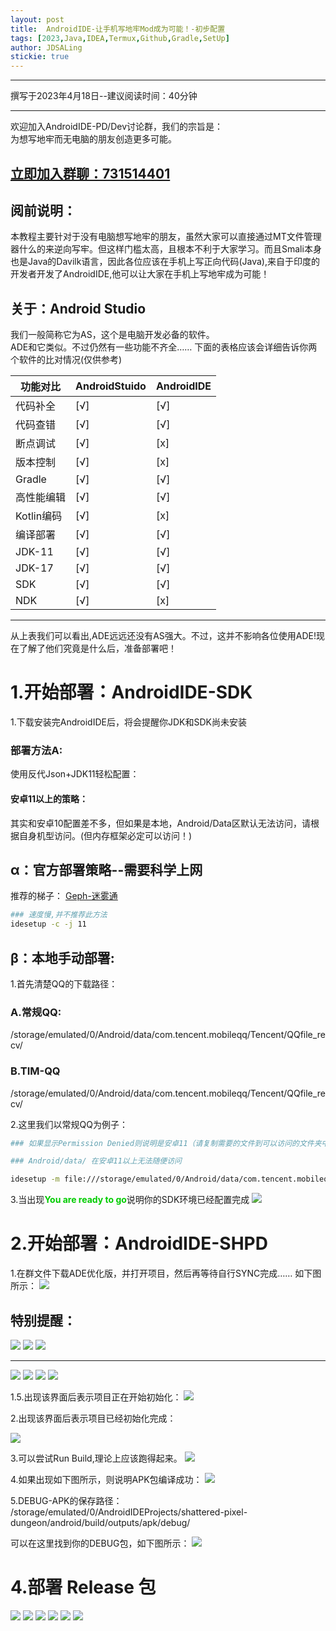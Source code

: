 ```yaml
---
layout: post
title:  AndroidIDE-让手机写地牢Mod成为可能！-初步配置
tags: [2023,Java,IDEA,Termux,Github,Gradle,SetUp]
author: JDSALing
stickie: true
---
```


---
撰写于2023年4月18日--建议阅读时间：40分钟

---

欢迎加入AndroidIDE-PD/Dev讨论群，我们的宗旨是：  
为想写地牢而无电脑的朋友创造更多可能。
<h2><a href="https://jq.qq.com/?_wv=1027&k=DOm63Y34">立即加入群聊：731514401</a></h2>

## 阅前说明：
本教程主要针对于没有电脑想写地牢的朋友，虽然大家可以直接通过MT文件管理器什么的来逆向写牢。但这样门槛太高，且根本不利于大家学习。而且Smali本身也是Java的Davilk语言，因此各位应该在手机上写正向代码(Java),来自于印度的开发者开发了AndroidIDE,他可以让大家在手机上写地牢成为可能！

## 关于：Android Studio
我们一般简称它为AS，这个是电脑开发必备的软件。  
ADE和它类似。不过仍然有一些功能不齐全……
下面的表格应该会详细告诉你两个软件的比对情况(仅供参考)

|功能对比|AndroidStuido|AndroidIDE
|-|-|-
|代码补全|[√]|[√]
|代码查错|[√]|[√]
|断点调试|[√]|[x]
|版本控制|[√]|[x]
|Gradle|[√]|[√]
|高性能编辑|[√]|[√]
|Kotlin编码|[√]|[x]
|编译部署|[√]|[√]
|JDK-11|[√]|[√]
|JDK-17|[√]|[√]
|SDK|[√]|[√]
|NDK|[√]|[x]

---

 从上表我们可以看出,ADE远远还没有AS强大。不过，这并不影响各位使用ADE!现在了解了他们究竟是什么后，准备部署吧！

# 1.开始部署：AndroidIDE-SDK
1.下载安装完AndroidIDE后，将会提醒你JDK和SDK尚未安装  

### 部署方法A:
使用反代Json+JDK11轻松配置：

#### 安卓11以上的策略：
其实和安卓10配置差不多，但如果是本地，Android/Data区默认无法访问，请根据自身机型访问。(但内存框架必定可以访问！)

## α：官方部署策略--需要科学上网
推荐的梯子：
[Geph-迷雾通](https://jdsalinghub.top/geph-official/geph4-client/wiki/%E8%BF%B7%E9%9B%BE%E9%80%9A%EF%BC%88%E5%85%8D%E7%BF%BB%E5%A2%99%E9%95%9C%E5%83%8F%EF%BC%89)
```bash
### 速度慢,并不推荐此方法
idesetup -c -j 11
```

## β：本地手动部署:

1.首先清楚QQ的下载路径：
### A.常规QQ:
/storage/emulated/0/Android/data/com.tencent.mobileqq/Tencent/QQfile_recv/
### B.TIM-QQ
/storage/emulated/0/Android/data/com.tencent.mobileqq/Tencent/QQfile_recv/

2.这里我们以常规QQ为例子：
```bash
### 如果显示Permission Denied则说明是安卓11（请复制需要的文件到可以访问的文件夹中）

### Android/data/ 在安卓11以上无法随便访问

idesetup -m file:///storage/emulated/0/Android/data/com.tencent.mobileqq/Tencent/QQfile_recv/install-patch.json -j 11

```

3.当出现<b><font color="#00cc00">You are ready to go</font></b>说明你的SDK环境已经配置完成
<img src="http://39.105.229.249/ftp/ling/cdnpng/adepng/Set4.jpg">

# 2.开始部署：AndroidIDE-SHPD

1.在群文件下载ADE优化版，并打开项目，然后再等待自行SYNC完成……
如下图所示：
<img src="http://39.105.229.249/ftp/ling/cdnpng/adepng/Set8.jpg">

## 特别提醒：
<img src="http://39.105.229.249/ftp/ling/cdnpng/adepng/Set9.jpg">
<img src="http://39.105.229.249/ftp/ling/cdnpng/adepng/Set10.jpg">
<img src="http://39.105.229.249/ftp/ling/cdnpng/adepng/Set11.jpg">

---

<img src="http://39.105.229.249/ftp/ling/cdnpng/adepng/Set12.jpg">
<img src="http://39.105.229.249/ftp/ling/cdnpng/adepng/Set13.jpg">
<img src="http://39.105.229.249/ftp/ling/cdnpng/adepng/Set14.jpg">
<img src="http://39.105.229.249/ftp/ling/cdnpng/adepng/Set15.jpg">

1.5.出现该界面后表示项目正在开始初始化：
<img src="http://39.105.229.249/ftp/ling/cdnpng/adepng/Set5.jpg">

2.出现该界面后表示项目已经初始化完成：

<img src="http://39.105.229.249/ftp/ling/cdnpng/adepng/Set6.jpg">

3.可以尝试Run Build,理论上应该跑得起来。
<img src="http://39.105.229.249/ftp/ling/cdnpng/adepng/Set7.jpg">

4.如果出现如下图所示，则说明APK包编译成功：
<img src="http://39.105.229.249/ftp/ling/cdnpng/adepng/Set16.jpg">

5.DEBUG-APK的保存路径：  
/storage/emulated/0/AndroidIDEProjects/shattered-pixel-dungeon/android/build/outputs/apk/debug/

可以在这里找到你的DEBUG包，如下图所示：
<img src="http://39.105.229.249/ftp/ling/cdnpng/adepng/Set17.jpg">


# 4.部署 Release 包

<img src="http://39.105.229.249/ftp/ling/cdnpng/adepng/release1.jpg">
<img src="http://39.105.229.249/ftp/ling/cdnpng/adepng/release2.jpg">
<img src="http://39.105.229.249/ftp/ling/cdnpng/adepng/release3.jpg">
<img src="http://39.105.229.249/ftp/ling/cdnpng/adepng/release4.jpg">
<img src="http://39.105.229.249/ftp/ling/cdnpng/adepng/release5.jpg">
<img src="http://39.105.229.249/ftp/ling/cdnpng/adepng/release6.jpg">













